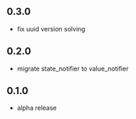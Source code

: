 ## 0.3.0
* fix uuid version solving

## 0.2.0
* migrate state_notifier to value_notifier

## 0.1.0
* alpha release

